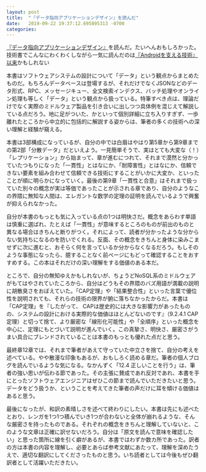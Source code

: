 ```yaml
---
layout: post
title:  "『データ指向アプリケーションデザイン』を読んだ"
date:   2019-09-22 19:37:12.695895313 -0700
categories: 
---
```

[『データ指向アプリケーションデザイン』](https://www.oreilly.co.jp/books/9784873118703/)を読んだ。たいへんおもしろかった。技術書でこんなにわくわくしながら一気に読んだのは[『Androidを支える技術』以来](/2017/08/27/android-sasaeru-gijyutsu.html)かもしれない

<!-- more -->

本書はソフトウェアシステムの設計について「データ」という観点からまとめたものだ。もちろんデータベースは登場するが、それだけでなくJSONなどのデータ形式、RPC、メッセージキュー、全文検索インデクス、バッチ処理やオンライン処理も等しく「データ」という観点から扱っている。特筆すべき点は、理論だけでなく実際のミドルウェア製品を引き合いに出しつつ具体例を混じえて解説している点だろう。地に足がついた、かといって個別詳細に立ち入りすぎず、一歩離れたところから中立的に包括的に解説する姿からは、筆者の多くの技術への深い理解と経験が窺える。

本書は3部構成になっているが、自分の中では白眉はやはり第5章から第9章までの第2部「分散データ」だといえよう。一見簡単そうで、実はとても大変な（！）「レプリケーション」から始まって、章が進むにつれて、それまで漠然と分かっていたつもりになった「一貫性」とはなにか、「耐障害性」とはなにか、信頼できない要素を組み合わせて信頼できる技術にすることがいかに大変か、といったことが順に明らかになっていく。最後の第9章「一貫性と合意」はそれまで扱っていた別々の概念が実は等価であったことが示される章であり、自分のようなこの界隈に無知な人間は、エレガントな数学の定理の証明を読んでいるようで興奮が抑えられなかった。

自分が本書のもっとも気に入っている点の1つは明快さだ。概念をあらわす単語は慎重に選ばれ、たとえば「一貫性」が意味するところのものが前出のものと異なる場合はきちんと断りがつく。それによって、読者が分かったような分からない気持ちになるのを防いでくれる。反面、その概念をきちんと身体に染みこませずに次に進むと、おそらく何を言っているか分からなくなるだろう。もしそのような事態になったら、臆することなく前ページにもどって確認することをおすすめする。この本はそれだけの深い理解をする価値のある本だ。

ところで、自分の無知ゆえかもしれないが、ちょうどNoSQL系のミドルウェアがもてはやされていたころから、自分はどうもその界隈のバズ用語が満載の説明に胡散臭さをおぼえていた。「CAP定理」や「結果整合性」といった言葉で優位性を説明されても、それらの技術の限界が腑に落ちなかったからだ。本書は「CAP定理」を『したがって、 CAPは歴史的には大きな影響力があったものの、システムの設計における実際的な価値はほとんどないのです』（9.2.4.1 CAP定理）と切って捨て、より厳密な「線形化可能性」や「全順序」といった概念を中心に、定理にもとづいて説明が進んでいく。この真摯さ、明快さ、厳密さがうまい具合にブレンドされていることは本書のもっとも優れた点だと思う。

最終章12章では、それまで筆者があえて守っていた中立さを捨て、自分の考えを述べている。やや散漫な印象もあるが、おもしろく読める章だ。筆者の個人ブログを読んでいるような気になる。なかんずく「12.4 正しいことを行う」は、筆者の強い思いが伝わる節であった。その主張に賛成であれ反対であれ、本書を手にとったソフトウェアエンジニアはぜひこの節まで読んでいただきたいと思う。データをどう扱うか、ということを考えてきた筆者の声だけに耳を傾ける価値はあると思う。

最後になったが、和訳の素晴しさを述べて終わりにしたい。本書は先にも述べたとおり、レンガを1つ1つ積んでいき1つが合わないと全体が崩れるような、そんな厳密さを持ったものである。それぞれの概念をきちんと理解していないと、このような文章は正確に訳せないだろう。自分は「原文を読んで意味を確認したい」と思った箇所に線を引く癖があるが、本書ではわずか数カ所であった。訳者の方は本書の内容を理解し、必要とあらば参考文献にあたって、理解を深めたうえで、適切な翻訳にしてくださったものと思う。いち読者としては今後もぜひ翻訳者として活躍いただきたい。

